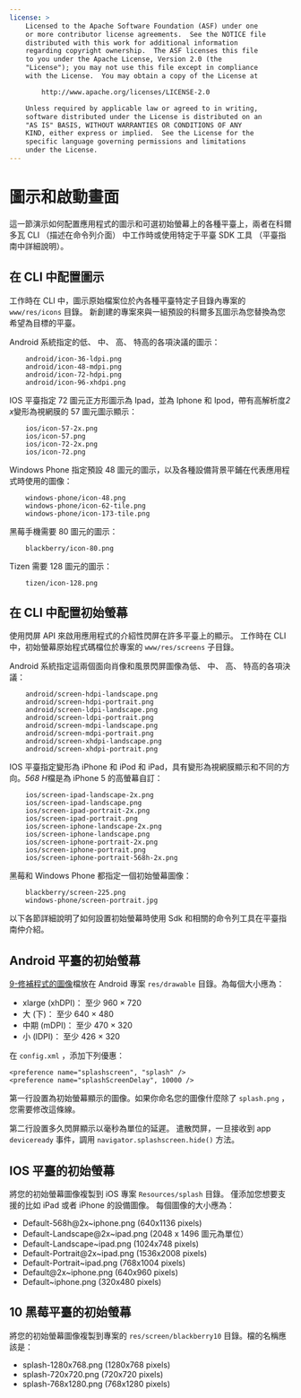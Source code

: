```yaml
---
license: >
    Licensed to the Apache Software Foundation (ASF) under one
    or more contributor license agreements.  See the NOTICE file
    distributed with this work for additional information
    regarding copyright ownership.  The ASF licenses this file
    to you under the Apache License, Version 2.0 (the
    "License"); you may not use this file except in compliance
    with the License.  You may obtain a copy of the License at

        http://www.apache.org/licenses/LICENSE-2.0

    Unless required by applicable law or agreed to in writing,
    software distributed under the License is distributed on an
    "AS IS" BASIS, WITHOUT WARRANTIES OR CONDITIONS OF ANY
    KIND, either express or implied.  See the License for the
    specific language governing permissions and limitations
    under the License.
---
```


# 圖示和啟動畫面

這一節演示如何配置應用程式的圖示和可選初始螢幕上的各種平臺上，兩者在科爾多瓦 CLI （描述在命令列介面） 中工作時或使用特定于平臺 SDK 工具 （平臺指南中詳細說明）。

## 在 CLI 中配置圖示

工作時在 CLI 中，圖示原始檔案位於內各種平臺特定子目錄內專案的 `www/res/icons` 目錄。 新創建的專案來與一組預設的科爾多瓦圖示為您替換為您希望為目標的平臺。

Android 系統指定的低、 中、 高、 特高的各項決議的圖示：

        android/icon-36-ldpi.png
        android/icon-48-mdpi.png
        android/icon-72-hdpi.png
        android/icon-96-xhdpi.png
    

IOS 平臺指定 72 圖元正方形圖示為 Ipad，並為 Iphone 和 Ipod，帶有高解析度*2 x*變形為視網膜的 57 圖元圖示顯示：

        ios/icon-57-2x.png
        ios/icon-57.png
        ios/icon-72-2x.png
        ios/icon-72.png
    

Windows Phone 指定預設 48 圖元的圖示，以及各種設備背景平鋪在代表應用程式時使用的圖像：

        windows-phone/icon-48.png
        windows-phone/icon-62-tile.png
        windows-phone/icon-173-tile.png
    

黑莓手機需要 80 圖元的圖示：

        blackberry/icon-80.png
    

Tizen 需要 128 圖元的圖示：

        tizen/icon-128.png
    

## 在 CLI 中配置初始螢幕

使用閃屏 API 來啟用應用程式的介紹性閃屏在許多平臺上的顯示。 工作時在 CLI 中，初始螢幕原始程式碼檔位於專案的 `www/res/screens` 子目錄。

Android 系統指定這兩個面向肖像和風景閃屏圖像為低、 中、 高、 特高的各項決議：

        android/screen-hdpi-landscape.png
        android/screen-hdpi-portrait.png
        android/screen-ldpi-landscape.png
        android/screen-ldpi-portrait.png
        android/screen-mdpi-landscape.png
        android/screen-mdpi-portrait.png
        android/screen-xhdpi-landscape.png
        android/screen-xhdpi-portrait.png
    

IOS 平臺指定變形為 iPhone 和 iPod 和 iPad，具有變形為視網膜顯示和不同的方向。*568 H*檔是為 iPhone 5 的高螢幕自訂：

        ios/screen-ipad-landscape-2x.png
        ios/screen-ipad-landscape.png
        ios/screen-ipad-portrait-2x.png
        ios/screen-ipad-portrait.png
        ios/screen-iphone-landscape-2x.png
        ios/screen-iphone-landscape.png
        ios/screen-iphone-portrait-2x.png
        ios/screen-iphone-portrait.png
        ios/screen-iphone-portrait-568h-2x.png
    

黑莓和 Windows Phone 都指定一個初始螢幕圖像：

        blackberry/screen-225.png
        windows-phone/screen-portrait.jpg
    

以下各節詳細說明了如何設置初始螢幕時使用 Sdk 和相關的命令列工具在平臺指南仲介紹。

## Android 平臺的初始螢幕

[9-修補程式的圖像][1]檔放在 Android 專案 `res/drawable` 目錄。為每個大小應為：

 [1]: https://developer.android.com/tools/help/draw9patch.html

*   xlarge (xhDPI)： 至少 960 × 720
*   大 (下)： 至少 640 × 480
*   中期 (mDPI)： 至少 470 × 320
*   小 (lDPI)： 至少 426 × 320

在 `config.xml` ，添加下列優惠：

    <preference name="splashscreen", "splash" />
    <preference name="splashScreenDelay", 10000 />
    

第一行設置為初始螢幕顯示的圖像。如果你命名您的圖像什麼除了 `splash.png` ，您需要修改這條線。

第二行設置多久閃屏顯示以毫秒為單位的延遲。 遣散閃屏，一旦接收到 app `deviceready` 事件，調用 `navigator.splashscreen.hide()` 方法。

## IOS 平臺的初始螢幕

將您的初始螢幕圖像複製到 iOS 專案 `Resources/splash` 目錄。 僅添加您想要支援的比如 iPad 或者 iPhone 的設備圖像。 每個圖像的大小應為：

*   Default-568h@2x~iphone.png (640x1136 pixels)
*   Default-Landscape@2x~ipad.png (2048 x 1496 圖元為單位）
*   Default-Landscape~ipad.png (1024x748 pixels)
*   Default-Portrait@2x~ipad.png (1536x2008 pixels)
*   Default-Portrait~ipad.png (768x1004 pixels)
*   Default@2x~iphone.png (640x960 pixels)
*   Default~iphone.png (320x480 pixels)

## 10 黑莓平臺的初始螢幕

將您的初始螢幕圖像複製到專案的 `res/screen/blackberry10` 目錄。檔的名稱應該是：

*   splash-1280x768.png (1280x768 pixels)
*   splash-720x720.png (720x720 pixels)
*   splash-768x1280.png (768x1280 pixels)